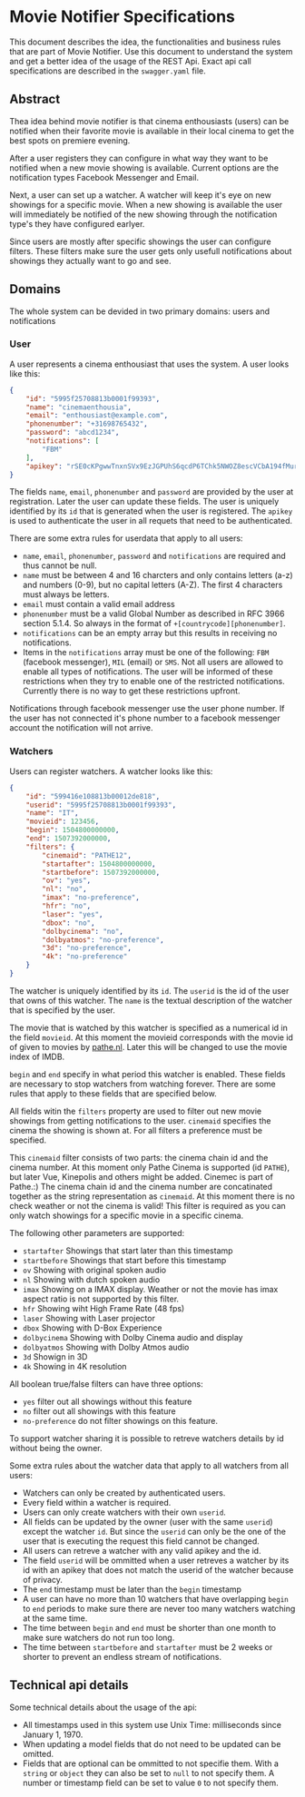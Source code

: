 # Movie Notifier Specifications
This document describes the idea, the functionalities and business rules that are part of Movie Notifier. Use this document to understand the system and get a better idea of the usage of the REST Api. Exact api call specifications are described in the `swagger.yaml` file.

## Abstract
Thea idea behind movie notifier is that cinema enthousiasts (users) can be notified when their favorite movie is available in their local cinema to get the best spots on premiere evening.

After a user registers they can configure in what way they want to be notified when a new movie showing is available. Current options are the notification types Facebook Messenger and Email.

Next, a user can set up a watcher. A watcher will keep it's eye on new showings for a specific movie. When a new showing is available the user will immediately be notified of the new showing through the notification type's they have configured earlyer. 

Since users are mostly after specific showings the user can configure filters. These filters make sure the user gets only usefull notifications about showings they actually want to go and see. 

## Domains
The whole system can be devided in two primary domains: users and notifications

### User
A user represents a cinema enthousiast that uses the system. A user looks like this:
```json
{
    "id": "5995f25708813b0001f99393",
    "name": "cinemaenthousia",
    "email": "enthousiast@example.com",
    "phonenumber": "+31698765432",
    "password": "abcd1234",
    "notifications": [
        "FBM"
    ],
    "apikey": "rSE0cKPgwwTnxnSVx9EzJGPUhS6qcdP6TChk5NWOZ8escVCbA194fMurxJJPE51z"
}
```
The fields `name`, `email`, `phonenumber` and `password` are provided by the user at registration. Later the user can update these fields. The user is uniquely identified by its `id` that is generated when the user is registered. The `apikey` is used to authenticate the user in all requets that need to be authenticated. 

There are some extra rules for userdata that apply to all users:
* `name`, `email`, `phonenumber`, `password` and `notifications` are required and thus cannot be null.
* `name` must be between 4 and 16 charcters and only contains letters (a-z) and numbers (0-9), but no capital letters (A-Z). The first 4 characters must always be letters.
* `email` must contain a valid email address
* `phonenumber` must be a valid Global Number as described in RFC 3966 section 5.1.4. So always in the format of `+[countrycode][phonenumber]`.
* `notifications` can be an empty array but this results in receiving no notifications.
* Items in the `notifications` array must be one of the following: `FBM` (facebook messenger), `MIL` (email) or `SMS`. Not all users are allowed to enable all types of notifications. The user will be informed of these restrictions when they try to enable one of the restricted notifications. Currently there is no way to get these restrictions upfront.

Notifications through facebook messenger use the user phone number. If the user has not connected it's phone number to a facebook messenger account the notification will not arrive. 

### Watchers
Users can register watchers. A watcher looks like this:
```json
{
    "id": "599416e108813b00012de818",
    "userid": "5995f25708813b0001f99393",
    "name": "IT",
    "movieid": 123456,
    "begin": 1504800000000,
    "end": 1507392000000,
    "filters": {
        "cinemaid": "PATHE12",
        "startafter": 1504800000000,
        "startbefore": 1507392000000,
        "ov": "yes",
        "nl": "no",
        "imax": "no-preference",
        "hfr": "no",
        "laser": "yes",
        "dbox": "no",
        "dolbycinema": "no",
        "dolbyatmos": "no-preference",
        "3d": "no-preference",
        "4k": "no-preference"
    }
}
```
The watcher is uniquely identified by its `id`. The `userid` is the id of the user that owns of this watcher. The `name` is the textual description of the watcher that is specified by the user.

The movie that is watched by this watcher is specified as a numerical id in the field `movieid`. At this moment the movieid corresponds with the movie id of given to movies by [pathe.nl](https://pathe.nl). Later this will be changed to use the movie index of IMDB.

`begin` and `end` specify in what period this watcher is enabled. These fields are necessary to stop watchers from watching forever. There are some rules that apply to these fields that are specified below.

All fields witin the `filters` property are used to filter out new movie showings from getting notifications to the user. `cinemaid` specifies the cinema the showing is shown at. For all filters a preference must be specified.

This `cinemaid` filter consists of two parts: the cinema chain id and the cinema number. At this moment only Pathe Cinema is supported (id `PATHE`), but later Vue, Kinepolis and others might be added. Cinemec is part of Pathe.:) The cinema chain id and the cinema number are concatinated together as the string representation as `cinemaid`. At this moment there is no check weather or not the cinema is valid! This filter is required as you can only watch showings for a specific movie in a specific cinema.

The following other parameters are supported:
* `startafter` Showings that start later than this timestamp 
* `startbefore` Showings that start before this timestamp
* `ov` Showing with original spoken audio
* `nl` Showing with dutch spoken audio
* `imax` Showing on a IMAX display. Weather or not the movie has imax aspect ratio is not supported by this filter.
* `hfr` Showing wiht High Frame Rate (48 fps)
* `laser` Showing with Laser projector
* `dbox` Showing with D-Box Experience
* `dolbycinema` Showing with Dolby Cinema audio and display 
* `dolbyatmos` Showing with Dolby Atmos audio
* `3d` Showign in 3D
* `4k` Showing in 4K resolution

All boolean true/false filters can have three options:
* `yes` filter out all showings without this feature
* `no` filter out all showings with this feature
* `no-preference` do not filter showings on this feature.

To support watcher sharing it is possible to retreve watchers details by id without being the owner. 

Some extra rules about the watcher data that apply to all watchers from all users:
* Watchers can only be created by authenticated users.
* Every field within a watcher is required. 
* Users can only create watchers with their own `userid`.
* All fields can be updated by the owner (user with the same `userid`) except the watcher `id`. But since the `userid` can only be the one of the user that is executing the request this field cannot be changed.
* All users can retreve a watcher with any valid apikey and the id. 
* The field `userid` will be ommitted when a user retreves a watcher by its id with an apikey that does not match the userid of the watcher because of privacy.
* The `end` timestamp must be later than the `begin` timestamp
* A user can have no more than 10 watchers that have overlapping `begin` to `end` periods to make sure there are never too many watchers watching at the same time.  
* The time between `begin` and `end` must be shorter than one month to make sure watchers do not run too long.
* The time between `startbefore` and `startafter` must be 2 weeks or shorter to prevent an endless stream of notifications.


## Technical api details
Some technical details about the usage of the api:
* All timestamps used in this system use Unix Time: milliseconds since January 1, 1970.
* When updating a model fields that do not need to be updated can be omitted.
* Fields that are optional can be ommitted to not specifie them. With a `string` or `object` they can also be set to `null` to not specify them. A number or timestamp field can be set to value `0` to not specify them.